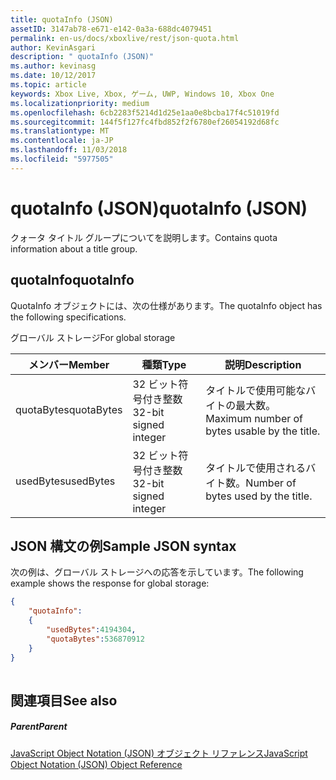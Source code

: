 ```yaml
---
title: quotaInfo (JSON)
assetID: 3147ab78-e671-e142-0a3a-688dc4079451
permalink: en-us/docs/xboxlive/rest/json-quota.html
author: KevinAsgari
description: " quotaInfo (JSON)"
ms.author: kevinasg
ms.date: 10/12/2017
ms.topic: article
keywords: Xbox Live, Xbox, ゲーム, UWP, Windows 10, Xbox One
ms.localizationpriority: medium
ms.openlocfilehash: 6cb2283f5214d1d25e1aa0e8bcba17f4c51019fd
ms.sourcegitcommit: 144f5f127fc4fbd852f2f6780ef26054192d68fc
ms.translationtype: MT
ms.contentlocale: ja-JP
ms.lasthandoff: 11/03/2018
ms.locfileid: "5977505"
---
```

# <a name="quotainfo-json"></a><span data-ttu-id="0e771-104">quotaInfo (JSON)</span><span class="sxs-lookup"><span data-stu-id="0e771-104">quotaInfo (JSON)</span></span>
<span data-ttu-id="0e771-105">クォータ タイトル グループについてを説明します。</span><span class="sxs-lookup"><span data-stu-id="0e771-105">Contains quota information about a title group.</span></span> 
<a id="ID4EN"></a>

 
## <a name="quotainfo"></a><span data-ttu-id="0e771-106">quotaInfo</span><span class="sxs-lookup"><span data-stu-id="0e771-106">quotaInfo</span></span>
 
<span data-ttu-id="0e771-107">QuotaInfo オブジェクトには、次の仕様があります。</span><span class="sxs-lookup"><span data-stu-id="0e771-107">The quotaInfo object has the following specifications.</span></span>
 
<span data-ttu-id="0e771-108">グローバル ストレージ</span><span class="sxs-lookup"><span data-stu-id="0e771-108">For global storage</span></span>
 
| <span data-ttu-id="0e771-109">メンバー</span><span class="sxs-lookup"><span data-stu-id="0e771-109">Member</span></span>| <span data-ttu-id="0e771-110">種類</span><span class="sxs-lookup"><span data-stu-id="0e771-110">Type</span></span>| <span data-ttu-id="0e771-111">説明</span><span class="sxs-lookup"><span data-stu-id="0e771-111">Description</span></span>| 
| --- | --- | --- | 
| <span data-ttu-id="0e771-112">quotaBytes</span><span class="sxs-lookup"><span data-stu-id="0e771-112">quotaBytes</span></span>| <span data-ttu-id="0e771-113">32 ビット符号付き整数</span><span class="sxs-lookup"><span data-stu-id="0e771-113">32-bit signed integer</span></span> | <span data-ttu-id="0e771-114">タイトルで使用可能なバイトの最大数。</span><span class="sxs-lookup"><span data-stu-id="0e771-114">Maximum number of bytes usable by the title.</span></span>| 
| <span data-ttu-id="0e771-115">usedBytes</span><span class="sxs-lookup"><span data-stu-id="0e771-115">usedBytes</span></span>| <span data-ttu-id="0e771-116">32 ビット符号付き整数</span><span class="sxs-lookup"><span data-stu-id="0e771-116">32-bit signed integer</span></span> | <span data-ttu-id="0e771-117">タイトルで使用されるバイト数。</span><span class="sxs-lookup"><span data-stu-id="0e771-117">Number of bytes used by the title.</span></span>| 
  
<a id="ID4EXB"></a>

 
## <a name="sample-json-syntax"></a><span data-ttu-id="0e771-118">JSON 構文の例</span><span class="sxs-lookup"><span data-stu-id="0e771-118">Sample JSON syntax</span></span>
 
<span data-ttu-id="0e771-119">次の例は、グローバル ストレージへの応答を示しています。</span><span class="sxs-lookup"><span data-stu-id="0e771-119">The following example shows the response for global storage:</span></span>
 

```json
{
    "quotaInfo":
    {
        "usedBytes":4194304,
        "quotaBytes":536870912
    }
}
      
```

  
<a id="ID4ECC"></a>

 
## <a name="see-also"></a><span data-ttu-id="0e771-120">関連項目</span><span class="sxs-lookup"><span data-stu-id="0e771-120">See also</span></span>
 
<a id="ID4EEC"></a>

 
##### <a name="parent"></a><span data-ttu-id="0e771-121">Parent</span><span class="sxs-lookup"><span data-stu-id="0e771-121">Parent</span></span> 

[<span data-ttu-id="0e771-122">JavaScript Object Notation (JSON) オブジェクト リファレンス</span><span class="sxs-lookup"><span data-stu-id="0e771-122">JavaScript Object Notation (JSON) Object Reference</span></span>](atoc-xboxlivews-reference-json.md)

   